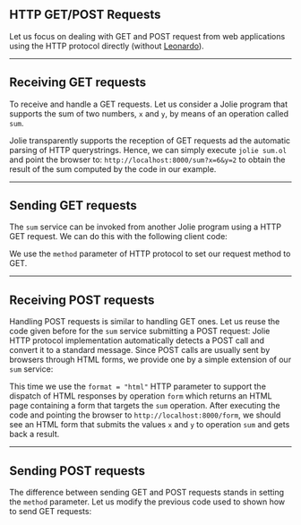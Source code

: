 ## HTTP GET/POST Requests

Let us focus on dealing with GET and POST request from web applications using the HTTP protocol directly (without [Leonardo](web_applications/leonardo)).

---

## Receiving GET requests

To receive and handle a GET requests. Let us consider a Jolie program that supports the sum of two numbers, `x` and `y`, by means of an operation called `sum`.

<div class="code" src="web_get_post_1.ol"></div>

Jolie transparently supports the reception of GET requests ad the automatic parsing of HTTP querystrings. Hence, we can simply execute `jolie sum.ol` and point the browser to: `http://localhost:8000/sum?x=6&y=2` to obtain the result of the sum computed by the code in our example.

---

## Sending GET requests

The `sum` service can be invoked from another Jolie program using a HTTP GET request. We can do this with the following client code:

<div class="code" src="web_get_post_2.ol"></div>

We use the `method` parameter of HTTP protocol to set our request method to GET.

---

## Receiving POST requests

Handling POST requests is similar to handling GET ones. Let us reuse the code given before for the `sum` service submitting a POST request: Jolie HTTP protocol implementation automatically detects a POST call and convert it to a standard message. Since POST calls are usually sent by browsers through HTML forms, we provide one by a simple extension of our `sum` service:

<div class="code" src="web_get_post_3.ol"></div>

This time we use the `format = "html"` HTTP parameter to support the dispatch of HTML responses by operation `form` which returns an HTML page containing a form that targets the `sum` operation. After executing the code and pointing the browser to `http://localhost:8000/form`, we should see an HTML form that submits the values `x` and `y` to operation `sum` and gets back a result.

---

## Sending POST requests

The difference between sending GET and POST requests stands in setting the `method` parameter. Let us modify the previous code used to shown how to send GET requests:

<div class="code" src="web_get_post_4.ol"></div>
